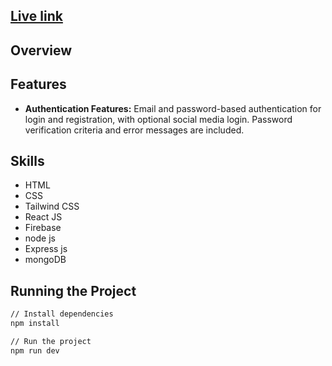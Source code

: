 ## [Live link ](https://travel-project-af997.web.app)

## Overview

## Features

- **Authentication Features:** Email and password-based authentication for login and registration, with optional social media login. Password verification criteria and error messages are included.

## Skills
- HTML
- CSS
- Tailwind CSS
- React JS
- Firebase
- node js
- Express js
- mongoDB

## Running the Project

```bash
// Install dependencies
npm install

// Run the project
npm run dev
```
